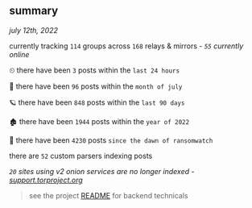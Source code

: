 
## summary
_july 12th, 2022_

currently tracking `114` groups across `168` relays & mirrors - _`55` currently online_

⏲ there have been `3` posts within the `last 24 hours`

🦈 there have been `96` posts within the `month of july`

🪐 there have been `848` posts within the `last 90 days`

🏚 there have been `1944` posts within the `year of 2022`

🦕 there have been `4230` posts `since the dawn of ransomwatch`

there are `52` custom parsers indexing posts

_`20` sites using v2 onion services are no longer indexed - [support.torproject.org](https://support.torproject.org/onionservices/v2-deprecation/)_

> see the project [README](https://github.com/joshhighet/ransomwatch#ransomwatch--) for backend technicals
